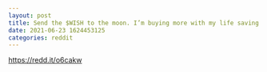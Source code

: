 ```yaml
--- 
layout: post 
title: Send the $WISH to the moon. I’m buying more with my life saving. TGT, we fight for freedom. 
date: 2021-06-23 1624453125 
categories: reddit 
--- 
```

https://redd.it/o6cakw